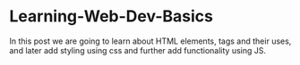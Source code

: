 # Learning-Web-Dev-Basics
In this post we are going to learn about HTML elements, tags and their uses, and later add styling using css and further add functionality using JS.
